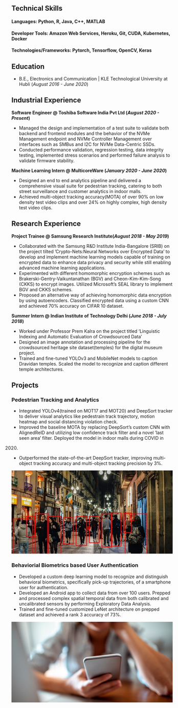 ## Technical Skills
#### Languages: Python, R, Java, C++, MATLAB
#### Developer Tools: Amazon Web Services, Heroku, Git, CUDA, Kubernetes, Docker
#### Technologies/Frameworks: Pytorch, Tensorflow, OpenCV, Keras

## Education
- B.E., Electronics and Communication | KLE Technological University at Hubli (_August 2016 - June 2020_)

## Industrial Experience
**Software Engineer @ Toshiba Software India Pvt Ltd (_August 2020 - Present_)**
- Managed the design and implementation of a test suite to validate both backend and frontend modules and
the behavior of the NVMe Management endpoint and NVMe Controller Management over interfaces such as
SMBus and I2C for NVMe Data-Centric SSDs.
- Conducted performance validation, regression testing, data integrity testing, implemented stress scenarios and
performed failure analysis to validate firmware stability.

**Machine Learning Intern @ MulticoreWare (_January 2020 - June 2020_)**
- Designed an end to end analytics pipeline and delivered a comprehensive visual suite for pedestrian tracking,
catering to both street surveillance and customer analytics in indoor malls.
- Achieved multi-object tracking accuracy(MOTA) of over 90% on low density test video clips and over 24% on
highly complex, high density test video clips.

## Research Experience
**Project Trainee @ Samsung Research Institute(_August 2018 - May 2019_)**
- Collaborated with the Samsung R&D Institute India-Bangalore (SRIB) on the project tilted
’Crypto-Nets:Neural Networks over Encrypted Data’ to develop and implement machine learning models
capable of training on encrypted data to enhance data privacy and security while still enabling advanced
machine learning applications.
- Experimented with different homomorphic encryption schemes such as Brakerski-Gentry-Vaikuntanathan
(BGV) and Cheon-Kim-Kim-Song (CKKS) to encrypt images. Utilized Microsoft’s SEAL library to
implement BGV and CKKS schemes.
- Proposed an alternative way of achieving homomorphic data encryption by using autoencoders. Classified
encrypted data using a custom CNN and achieved 70% accuracy on CIFAR 10 dataset.

**Summer Intern @ Indian Institute of Technology Delhi (_June 2018 - July 2018_)**
- Worked under Professor Prem Kalra on the project titled ‘Linguistic Indexing and Automatic Evaluation of
Crowdsourced Data’
- Designed an image annotation and processing pipeline for the crowdsourced heritage site dataset(temples) for
the digital museum project.
- Trained and fine-tuned YOLOv3 and MobileNet models to caption Dravidan temples. Scaled the model to
recognize and caption different temple architectures.

## Projects
### Pedestrian Tracking and Analytics
- Integrated YOLOv4(trained on MOT17 and MOT20) and DeepSort tracker to deliver visual analytics like
pedestrain track trajectory, motion heatmap and social distancing violation check.
- Improved the baseline MOTA by replacing DeepSort’s custom CNN with AlignedReID and utilizing low
confidence track filter and a novel ’last seen area’ filter. Deployed the model in indoor malls during COVID in
2020.
- Outperformed the state-of-the-art DeepSort tracker, improving multi-object tracking accuracy and
multi-object tracking precision by 3%.

![Pedestrian Tracking and Analytics](/assets/img/PedestrianTracking.jpeg)

### Behaviorial Biometrics based User Authentication
- Developed a custom deep learning model to recognize and distinguish behavioral biometrics, specifically
pick-up trajectories, of a smartphone user for authentication.
- Developed an Android app to collect data from over 100 users. Prepped and processed complex spatial
temporal data from both calibrated and uncalibrated sensors by performing Exploratory Data Analysis.
- Trained and fine-tuned customized LeNet architecture on prepped dataset and achieved a rank 3 accuracy of
73%.

![Behavioral Biometrics](/assets/img/Behavioralbiometrics.jpeg)
